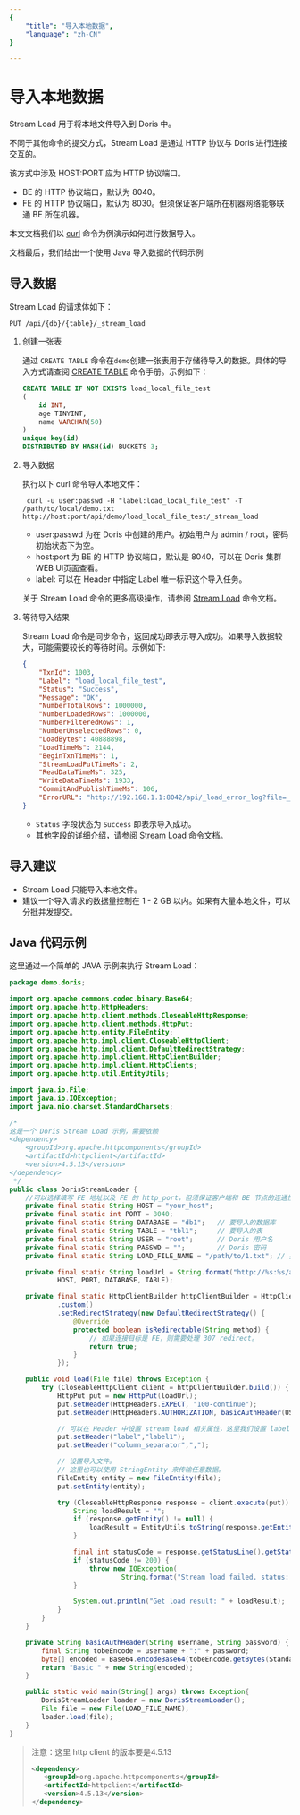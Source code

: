 ```yaml
---
{
    "title": "导入本地数据",
    "language": "zh-CN"
}

---
```


<!-- 
Licensed to the Apache Software Foundation (ASF) under one
or more contributor license agreements.  See the NOTICE file
distributed with this work for additional information
regarding copyright ownership.  The ASF licenses this file
to you under the Apache License, Version 2.0 (the
"License"); you may not use this file except in compliance
with the License.  You may obtain a copy of the License at

  http://www.apache.org/licenses/LICENSE-2.0

Unless required by applicable law or agreed to in writing,
software distributed under the License is distributed on an
"AS IS" BASIS, WITHOUT WARRANTIES OR CONDITIONS OF ANY
KIND, either express or implied.  See the License for the
specific language governing permissions and limitations
under the License.
-->

# 导入本地数据

Stream Load 用于将本地文件导入到 Doris 中。

不同于其他命令的提交方式，Stream Load 是通过 HTTP 协议与 Doris 进行连接交互的。

该方式中涉及 HOST:PORT 应为 HTTP 协议端口。

- BE 的 HTTP 协议端口，默认为 8040。
- FE 的 HTTP 协议端口，默认为 8030。但须保证客户端所在机器网络能够联通 BE 所在机器。

本文文档我们以 [curl](https://curl.se/docs/manpage.html) 命令为例演示如何进行数据导入。

文档最后，我们给出一个使用 Java 导入数据的代码示例

## 导入数据

Stream Load 的请求体如下：

```text
PUT /api/{db}/{table}/_stream_load
```

1. 创建一张表

   通过 `CREATE TABLE` 命令在`demo`创建一张表用于存储待导入的数据。具体的导入方式请查阅 [CREATE TABLE](../../../sql-manual/sql-reference/Data-Definition-Statements/Create/CREATE-TABLE.md) 命令手册。示例如下：

   ```sql
   CREATE TABLE IF NOT EXISTS load_local_file_test
   (
       id INT,
       age TINYINT,
       name VARCHAR(50)
   )
   unique key(id)
   DISTRIBUTED BY HASH(id) BUCKETS 3;
   ```

2. 导入数据

   执行以下 curl 命令导入本地文件：

   ```text
    curl -u user:passwd -H "label:load_local_file_test" -T /path/to/local/demo.txt http://host:port/api/demo/load_local_file_test/_stream_load
   ```

   - user:passwd 为在 Doris 中创建的用户。初始用户为 admin / root，密码初始状态下为空。
   - host:port 为 BE 的 HTTP 协议端口，默认是 8040，可以在 Doris 集群 WEB UI页面查看。
   - label: 可以在 Header 中指定 Label 唯一标识这个导入任务。

   关于 Stream Load 命令的更多高级操作，请参阅 [Stream Load](../../../sql-manual/sql-reference/Data-Manipulation-Statements/Load/STREAM-LOAD.md) 命令文档。

3. 等待导入结果

   Stream Load 命令是同步命令，返回成功即表示导入成功。如果导入数据较大，可能需要较长的等待时间。示例如下:

   ```json
   {
       "TxnId": 1003,
       "Label": "load_local_file_test",
       "Status": "Success",
       "Message": "OK",
       "NumberTotalRows": 1000000,
       "NumberLoadedRows": 1000000,
       "NumberFilteredRows": 1,
       "NumberUnselectedRows": 0,
       "LoadBytes": 40888898,
       "LoadTimeMs": 2144,
       "BeginTxnTimeMs": 1,
       "StreamLoadPutTimeMs": 2,
       "ReadDataTimeMs": 325,
       "WriteDataTimeMs": 1933,
       "CommitAndPublishTimeMs": 106,
       "ErrorURL": "http://192.168.1.1:8042/api/_load_error_log?file=__shard_0/error_log_insert_stmt_db18266d4d9b4ee5-abb00ddd64bdf005_db18266d4d9b4ee5_abb00ddd64bdf005"
   }
   ```

   - `Status` 字段状态为 `Success` 即表示导入成功。
   - 其他字段的详细介绍，请参阅 [Stream Load](../../../sql-manual/sql-reference/Data-Manipulation-Statements/Load/STREAM-LOAD.md) 命令文档。

## 导入建议

- Stream Load 只能导入本地文件。
- 建议一个导入请求的数据量控制在 1 - 2 GB 以内。如果有大量本地文件，可以分批并发提交。

## Java 代码示例

这里通过一个简单的 JAVA 示例来执行 Stream Load：

```java
package demo.doris;

import org.apache.commons.codec.binary.Base64;
import org.apache.http.HttpHeaders;
import org.apache.http.client.methods.CloseableHttpResponse;
import org.apache.http.client.methods.HttpPut;
import org.apache.http.entity.FileEntity;
import org.apache.http.impl.client.CloseableHttpClient;
import org.apache.http.impl.client.DefaultRedirectStrategy;
import org.apache.http.impl.client.HttpClientBuilder;
import org.apache.http.impl.client.HttpClients;
import org.apache.http.util.EntityUtils;

import java.io.File;
import java.io.IOException;
import java.nio.charset.StandardCharsets;

/*
这是一个 Doris Stream Load 示例，需要依赖
<dependency>
    <groupId>org.apache.httpcomponents</groupId>
    <artifactId>httpclient</artifactId>
    <version>4.5.13</version>
</dependency>
 */
public class DorisStreamLoader {
    //可以选择填写 FE 地址以及 FE 的 http_port，但须保证客户端和 BE 节点的连通性。
    private final static String HOST = "your_host";
    private final static int PORT = 8040;
    private final static String DATABASE = "db1";   // 要导入的数据库
    private final static String TABLE = "tbl1";     // 要导入的表
    private final static String USER = "root";      // Doris 用户名
    private final static String PASSWD = "";        // Doris 密码
    private final static String LOAD_FILE_NAME = "/path/to/1.txt"; // 要导入的本地文件路径

    private final static String loadUrl = String.format("http://%s:%s/api/%s/%s/_stream_load",
            HOST, PORT, DATABASE, TABLE);

    private final static HttpClientBuilder httpClientBuilder = HttpClients
            .custom()
            .setRedirectStrategy(new DefaultRedirectStrategy() {
                @Override
                protected boolean isRedirectable(String method) {
                    // 如果连接目标是 FE，则需要处理 307 redirect。
                    return true;
                }
            });

    public void load(File file) throws Exception {
        try (CloseableHttpClient client = httpClientBuilder.build()) {
            HttpPut put = new HttpPut(loadUrl);
            put.setHeader(HttpHeaders.EXPECT, "100-continue");
            put.setHeader(HttpHeaders.AUTHORIZATION, basicAuthHeader(USER, PASSWD));

            // 可以在 Header 中设置 stream load 相关属性，这里我们设置 label 和 column_separator。
            put.setHeader("label","label1");
            put.setHeader("column_separator",",");

            // 设置导入文件。
            // 这里也可以使用 StringEntity 来传输任意数据。
            FileEntity entity = new FileEntity(file);
            put.setEntity(entity);

            try (CloseableHttpResponse response = client.execute(put)) {
                String loadResult = "";
                if (response.getEntity() != null) {
                    loadResult = EntityUtils.toString(response.getEntity());
                }

                final int statusCode = response.getStatusLine().getStatusCode();
                if (statusCode != 200) {
                    throw new IOException(
                            String.format("Stream load failed. status: %s load result: %s", statusCode, loadResult));
                }

                System.out.println("Get load result: " + loadResult);
            }
        }
    }

    private String basicAuthHeader(String username, String password) {
        final String tobeEncode = username + ":" + password;
        byte[] encoded = Base64.encodeBase64(tobeEncode.getBytes(StandardCharsets.UTF_8));
        return "Basic " + new String(encoded);
    }

    public static void main(String[] args) throws Exception{
        DorisStreamLoader loader = new DorisStreamLoader();
        File file = new File(LOAD_FILE_NAME);
        loader.load(file);
    }
}
```



>注意：这里 http client 的版本要是4.5.13
> ```xml
><dependency>
>    <groupId>org.apache.httpcomponents</groupId>
>    <artifactId>httpclient</artifactId>
>    <version>4.5.13</version>
></dependency>
> ```
